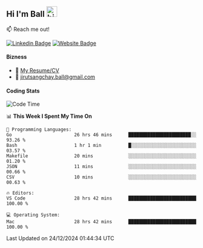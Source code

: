 ## Hi I'm Ball <img src="https://user-images.githubusercontent.com/1303154/88677602-1635ba80-d120-11ea-84d8-d263ba5fc3c0.gif" width="28px" height="28px" alt="hi">
 
:mailbox: Reach me out!

[![Linkedin Badge](https://img.shields.io/badge/-Jirut-0e76a8?style=flat&labelColor=0e76a8&logo=linkedin&logoColor=white)](https://www.linkedin.com/in/jirut-sangchay-338370251)
[![Website Badge](https://img.shields.io/badge/Website-184aa8?logo=website&logoColor=)](https://resume-jirut.web.app)

<!-- TODO: Add last video link -->
#### Bizness
- :paperclip: [My Resume/CV](https://github.com/Jirut01/Jirut01/blob/main/resume_jirut.pdf)
- :email: jirutsangchay.ball@gmail.com

#### Coding Stats


<!--START_SECTION:waka-->
![Code Time](http://img.shields.io/badge/Code%20Time-1%2C848%20hrs%2034%20mins-blue)

📊 **This Week I Spent My Time On** 

```text
💬 Programming Languages: 
Go                       26 hrs 46 mins      ███████████████████████░░   93.26 % 
Bash                     1 hr 1 min          █░░░░░░░░░░░░░░░░░░░░░░░░   03.57 % 
Makefile                 20 mins             ░░░░░░░░░░░░░░░░░░░░░░░░░   01.20 % 
JSON                     11 mins             ░░░░░░░░░░░░░░░░░░░░░░░░░   00.66 % 
CSV                      10 mins             ░░░░░░░░░░░░░░░░░░░░░░░░░   00.63 % 

🔥 Editors: 
VS Code                  28 hrs 42 mins      █████████████████████████   100.00 % 

💻 Operating System: 
Mac                      28 hrs 42 mins      █████████████████████████   100.00 % 
```


 Last Updated on 24/12/2024 01:44:34 UTC
<!--END_SECTION:waka-->

